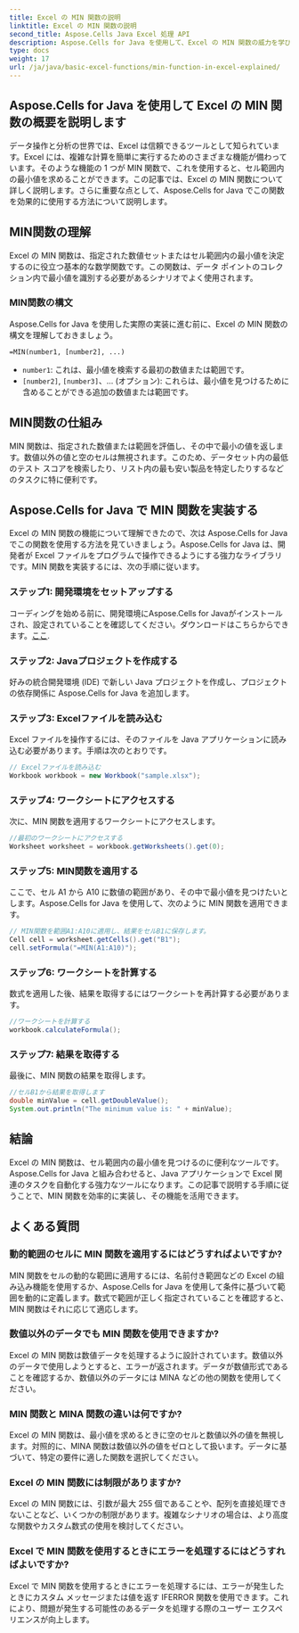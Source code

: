 ```yaml
---
title: Excel の MIN 関数の説明
linktitle: Excel の MIN 関数の説明
second_title: Aspose.Cells Java Excel 処理 API
description: Aspose.Cells for Java を使用して、Excel の MIN 関数の威力を学びます。最小値を簡単に見つける方法を学びます。
type: docs
weight: 17
url: /ja/java/basic-excel-functions/min-function-in-excel-explained/
---
```


## Aspose.Cells for Java を使用して Excel の MIN 関数の概要を説明します

データ操作と分析の世界では、Excel は信頼できるツールとして知られています。Excel には、複雑な計算を簡単に実行するためのさまざまな機能が備わっています。そのような機能の 1 つが MIN 関数で、これを使用すると、セル範囲内の最小値を求めることができます。この記事では、Excel の MIN 関数について詳しく説明します。さらに重要な点として、Aspose.Cells for Java でこの関数を効果的に使用する方法について説明します。

## MIN関数の理解

Excel の MIN 関数は、指定された数値セットまたはセル範囲内の最小値を決定するのに役立つ基本的な数学関数です。この関数は、データ ポイントのコレクション内で最小値を識別する必要があるシナリオでよく使用されます。

### MIN関数の構文

Aspose.Cells for Java を使用した実際の実装に進む前に、Excel の MIN 関数の構文を理解しておきましょう。

```
=MIN(number1, [number2], ...)
```

- `number1`: これは、最小値を検索する最初の数値または範囲です。
- `[number2]`, `[number3]`、... (オプション): これらは、最小値を見つけるために含めることができる追加の数値または範囲です。

## MIN関数の仕組み

MIN 関数は、指定された数値または範囲を評価し、その中で最小の値を返します。数値以外の値と空のセルは無視されます。このため、データセット内の最低のテスト スコアを検索したり、リスト内の最も安い製品を特定したりするなどのタスクに特に便利です。

## Aspose.Cells for Java で MIN 関数を実装する

Excel の MIN 関数の機能について理解できたので、次は Aspose.Cells for Java でこの関数を使用する方法を見ていきましょう。Aspose.Cells for Java は、開発者が Excel ファイルをプログラムで操作できるようにする強力なライブラリです。MIN 関数を実装するには、次の手順に従います。

### ステップ1: 開発環境をセットアップする

コーディングを始める前に、開発環境にAspose.Cells for Javaがインストールされ、設定されていることを確認してください。ダウンロードはこちらからできます。[ここ](https://releases.aspose.com/cells/java/).

### ステップ2: Javaプロジェクトを作成する

好みの統合開発環境 (IDE) で新しい Java プロジェクトを作成し、プロジェクトの依存関係に Aspose.Cells for Java を追加します。

### ステップ3: Excelファイルを読み込む

Excel ファイルを操作するには、そのファイルを Java アプリケーションに読み込む必要があります。手順は次のとおりです。

```java
// Excelファイルを読み込む
Workbook workbook = new Workbook("sample.xlsx");
```

### ステップ4: ワークシートにアクセスする

次に、MIN 関数を適用するワークシートにアクセスします。

```java
//最初のワークシートにアクセスする
Worksheet worksheet = workbook.getWorksheets().get(0);
```

### ステップ5: MIN関数を適用する

ここで、セル A1 から A10 に数値の範囲があり、その中で最小値を見つけたいとします。Aspose.Cells for Java を使用して、次のように MIN 関数を適用できます。

```java
// MIN関数を範囲A1:A10に適用し、結果をセルB1に保存します。
Cell cell = worksheet.getCells().get("B1");
cell.setFormula("=MIN(A1:A10)");
```

### ステップ6: ワークシートを計算する

数式を適用した後、結果を取得するにはワークシートを再計算する必要があります。

```java
//ワークシートを計算する
workbook.calculateFormula();
```

### ステップ7: 結果を取得する

最後に、MIN 関数の結果を取得します。

```java
//セルB1から結果を取得します
double minValue = cell.getDoubleValue();
System.out.println("The minimum value is: " + minValue);
```

## 結論

Excel の MIN 関数は、セル範囲内の最小値を見つけるのに便利なツールです。Aspose.Cells for Java と組み合わせると、Java アプリケーションで Excel 関連のタスクを自動化する強力なツールになります。この記事で説明する手順に従うことで、MIN 関数を効率的に実装し、その機能を活用できます。

## よくある質問

### 動的範囲のセルに MIN 関数を適用するにはどうすればよいですか?

MIN 関数をセルの動的な範囲に適用するには、名前付き範囲などの Excel の組み込み機能を使用するか、Aspose.Cells for Java を使用して条件に基づいて範囲を動的に定義します。数式で範囲が正しく指定されていることを確認すると、MIN 関数はそれに応じて適応します。

### 数値以外のデータでも MIN 関数を使用できますか?

Excel の MIN 関数は数値データを処理するように設計されています。数値以外のデータで使用しようとすると、エラーが返されます。データが数値形式であることを確認するか、数値以外のデータには MINA などの他の関数を使用してください。

### MIN 関数と MINA 関数の違いは何ですか?

Excel の MIN 関数は、最小値を求めるときに空のセルと数値以外の値を無視します。対照的に、MINA 関数は数値以外の値をゼロとして扱います。データに基づいて、特定の要件に適した関数を選択してください。

### Excel の MIN 関数には制限がありますか?

Excel の MIN 関数には、引数が最大 255 個であることや、配列を直接処理できないことなど、いくつかの制限があります。複雑なシナリオの場合は、より高度な関数やカスタム数式の使用を検討してください。

### Excel で MIN 関数を使用するときにエラーを処理するにはどうすればよいですか?

Excel で MIN 関数を使用するときにエラーを処理するには、エラーが発生したときにカスタム メッセージまたは値を返す IFERROR 関数を使用できます。これにより、問題が発生する可能性のあるデータを処理する際のユーザー エクスペリエンスが向上します。